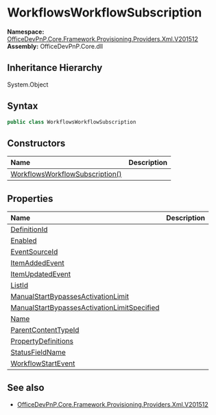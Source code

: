 # WorkflowsWorkflowSubscription
  

**Namespace:** [OfficeDevPnP.Core.Framework.Provisioning.Providers.Xml.V201512](OfficeDevPnP.Core.Framework.Provisioning.Providers.Xml.V201512.md)  
**Assembly:** OfficeDevPnP.Core.dll  
## Inheritance Hierarchy
System.Object  
## Syntax
```C#
public class WorkflowsWorkflowSubscription
```
## Constructors
|**Name**|**Description**|
|:-----|:-----|
| [WorkflowsWorkflowSubscription()](OfficeDevPnP.Core.Framework.Provisioning.Providers.Xml.V201512.WorkflowsWorkflowSubscription.ctor1.md) |  
## Properties
|**Name**|**Description**|
|:-----|:-----|
| [DefinitionId](OfficeDevPnP.Core.Framework.Provisioning.Providers.Xml.V201512.WorkflowsWorkflowSubscription.DefinitionId.md) | 
| [Enabled](OfficeDevPnP.Core.Framework.Provisioning.Providers.Xml.V201512.WorkflowsWorkflowSubscription.Enabled.md) | 
| [EventSourceId](OfficeDevPnP.Core.Framework.Provisioning.Providers.Xml.V201512.WorkflowsWorkflowSubscription.EventSourceId.md) | 
| [ItemAddedEvent](OfficeDevPnP.Core.Framework.Provisioning.Providers.Xml.V201512.WorkflowsWorkflowSubscription.ItemAddedEvent.md) | 
| [ItemUpdatedEvent](OfficeDevPnP.Core.Framework.Provisioning.Providers.Xml.V201512.WorkflowsWorkflowSubscription.ItemUpdatedEvent.md) | 
| [ListId](OfficeDevPnP.Core.Framework.Provisioning.Providers.Xml.V201512.WorkflowsWorkflowSubscription.ListId.md) | 
| [ManualStartBypassesActivationLimit](OfficeDevPnP.Core.Framework.Provisioning.Providers.Xml.V201512.WorkflowsWorkflowSubscription.ManualStartBypassesActivationLimit.md) | 
| [ManualStartBypassesActivationLimitSpecified](OfficeDevPnP.Core.Framework.Provisioning.Providers.Xml.V201512.WorkflowsWorkflowSubscription.ManualStartBypassesActivationLimitSpecified.md) | 
| [Name](OfficeDevPnP.Core.Framework.Provisioning.Providers.Xml.V201512.WorkflowsWorkflowSubscription.Name.md) | 
| [ParentContentTypeId](OfficeDevPnP.Core.Framework.Provisioning.Providers.Xml.V201512.WorkflowsWorkflowSubscription.ParentContentTypeId.md) | 
| [PropertyDefinitions](OfficeDevPnP.Core.Framework.Provisioning.Providers.Xml.V201512.WorkflowsWorkflowSubscription.PropertyDefinitions.md) | 
| [StatusFieldName](OfficeDevPnP.Core.Framework.Provisioning.Providers.Xml.V201512.WorkflowsWorkflowSubscription.StatusFieldName.md) | 
| [WorkflowStartEvent](OfficeDevPnP.Core.Framework.Provisioning.Providers.Xml.V201512.WorkflowsWorkflowSubscription.WorkflowStartEvent.md) | 
## See also
- [OfficeDevPnP.Core.Framework.Provisioning.Providers.Xml.V201512](OfficeDevPnP.Core.Framework.Provisioning.Providers.Xml.V201512.md)

